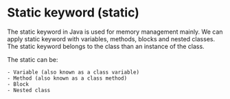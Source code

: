 # Static keyword (static)

The static keyword in Java is used for memory management mainly. We can apply static keyword with variables, methods, blocks and nested classes. The static keyword belongs to the class than an instance of the class.

The static can be:

    - Variable (also known as a class variable)
    - Method (also known as a class method)
    - Block
    - Nested class
